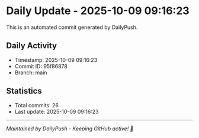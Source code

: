 # Daily Update - 2025-10-09 09:16:23

This is an automated commit generated by DailyPush.

## Daily Activity
- Timestamp: 2025-10-09 09:16:23
- Commit ID: 95f86878
- Branch: main

## Statistics
- Total commits: 26
- Last update: 2025-10-09 09:16:23

---
*Maintained by DailyPush - Keeping GitHub active! 🚀*
